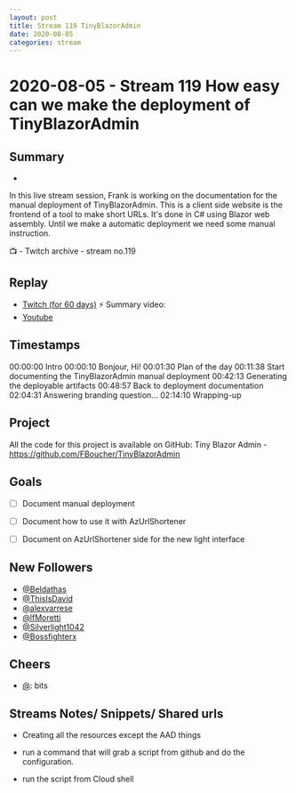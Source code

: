 ```yaml
---
layout: post
title: Stream 119 TinyBlazorAdmin
date: 2020-08-05
categories: stream
---
```



# 2020-08-05 - Stream 119 How easy can we make the deployment of TinyBlazorAdmin

## Summary
-

In this live stream session, Frank is working on the documentation for the manual deployment of TinyBlazorAdmin. This is a client side website is the frontend of a tool to make short URLs. It's done in C# using Blazor web assembly. Until we make a automatic deployment we need some manual instruction.

📺 - Twitch archive - stream no.119

## Replay


- [Twitch (for 60 days)](https://www.twitch.tv/videos/)
⚡ Summary video:
- [Youtube](https://youtu.be/BJrHY78j1aQ)


## Timestamps


00:00:00 Intro
00:00:10 Bonjour, Hi!
00:01:30 Plan of the day
00:11:38 Start documenting the TinyBlazorAdmin manual  deployment
00:42:13 Generating the deployable artifacts
00:48:57 Back to deployment documentation
02:04:31 Answering branding question... 
02:14:10 Wrapping-up

Project
-------

All the code for this project is available on GitHub: Tiny Blazor Admin - https://github.com/FBoucher/TinyBlazorAdmin


Goals
-----

- [ ] Document manual deployment
- [ ] Document how to use it with AzUrlShortener
- [ ] Document on AzUrlShortener side for the new light interface


New Followers
-------------

- [@Beldathas](https://www.twitch.tv/Beldathas)
- [@ThisIsDavid](https://www.twitch.tv/ThisIsDavid)
- [@alexvarrese](https://www.twitch.tv/alexvarrese)
- [@lfMoretti](https://www.twitch.tv/lfMoretti)
- [@Silverlight1042](https://www.twitch.tv/Silverlight1042)
- [@Bossfighterx](https://www.twitch.tv/Bossfighterx)


Cheers
------

- [@](https://www.twitch.tv/):  bits


Streams Notes/ Snippets/ Shared urls
-----------------------------------

- Creating all the resources except the AAD things
- run a command that will grab a script from github and do the configuration.

- run the script from Cloud shell
